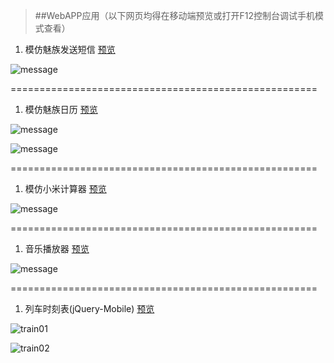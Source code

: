 >##WebAPP应用（以下网页均得在移动端预览或打开F12控制台调试手机模式查看）


1. 模仿魅族发送短信
[预览](https://rawgit.com/Yangfan2016/PersonalWorks/master/webapp/%E6%A8%A1%E4%BB%BF%E5%8F%91%E9%80%81%E7%9F%AD%E4%BF%A1/index.html)

![message](../public-pictures/message.JPG)

=====================================================

1. 模仿魅族日历
[预览](https://rawgit.com/Yangfan2016/PersonalWorks/master/webapp/%E6%A8%A1%E4%BB%BF%E9%AD%85%E6%97%8F%E6%97%A5%E5%8E%86/index.html)

![message](../public-pictures/calendar.JPG)

![message](../public-pictures/calendar2.JPG)

=====================================================

1. 模仿小米计算器
[预览](https://rawgit.com/Yangfan2016/PersonalWorks/master/webapp/%E6%A8%A1%E4%BB%BF%E8%AE%A1%E7%AE%97%E5%99%A8/index.html)

![message](../public-pictures/calc.JPG)

=====================================================

1. 音乐播放器
[预览](https://rawgit.com/Yangfan2016/PersonalWorks/master/webapp/%E9%9F%B3%E4%B9%90%E6%92%AD%E6%94%BE%E5%99%A8/index.htm)

![message](../public-pictures/musicbox.JPG)

=====================================================

1. 列车时刻表(jQuery-Mobile)
[预览](https://rawgit.com/Yangfan2016/PersonalWorks/master/webapp/traintimetable-jqm-app/index.html)

![train01](../public-pictures/train01.jpg)


![train02](../public-pictures/train02.jpg)
